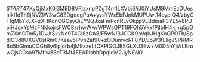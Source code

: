 $START$47XyQjMxK0j3MED8VRjzxnpPZgT4m1LXVbj6/iJ0iYUsM9MmEaDUeshIkI1dTh6jNVZIW3wC8ZDgqegPuA+yvsYWxEbPJnkMUPUwt14cypiQ4/zbyCTIqMbYxLX+zXHKonCGCsyQiEY9QJxaFmPcnRLvOkpp9LBdmaP3YE5y8PUoiHJqxYsMzFNkkojrsFWC8srhwWw/WPWsGPT19FQh5YkxfPjIbIH4kj+g5pGm7XmGTmR/1DvJtSkxNc9T4Ci8zGA8/F5wN/3JCGK9oVqkJHgKoQPOTh/SpdlO3d8UXGV6sIRm07Keav5lPvn2at90+zODumvcRF8YD/JpW3fLllgJSPRMRBo5bGlmuCOGh8y6lpjorb4jM9zzeLfQXPlGOJB5GLXU3Ew+M0D5hYjWLBrowCjsCGsa97Mfiw5BeT3Mt4FEARlsbhDpqIdM2JyN$END$